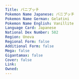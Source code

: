```yaml
---
﻿Title: バニプッチ
Pokemon Name Japanese: バニプッチ
Pokemon Name German: Gelatini
Pokemon Name English: Vanillite
Language Card: Japanese
National Dex Number: 582
Region: Unova
Regional Form: false
Additional Form: false
Mega: false
Gigantamax: false
Cover: false
Link: 
Owned: 
---
```

